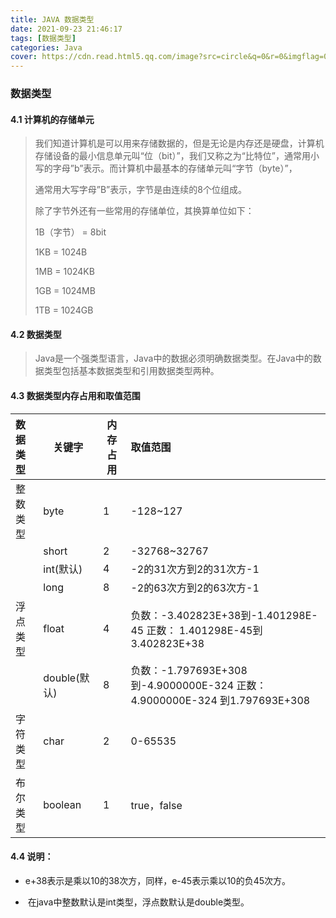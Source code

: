 ```yaml
---
title: JAVA 数据类型
date: 2021-09-23 21:46:17
tags: [数据类型]
categories: Java
cover: https://cdn.read.html5.qq.com/image?src=circle&q=0&r=0&imgflag=0&cdn_cache=1800&w=0&h=0&imageUrl=https://learnonly-7.oss-cn-qingdao.aliyuncs.com/2021-9-23/1.jpg
---
```


### 数据类型

#### 4.1  计算机的存储单元

> 我们知道计算机是可以用来存储数据的，但是无论是内存还是硬盘，计算机存储设备的最小信息单元叫“位（bit）”，我们又称之为“比特位”，通常用小写的字母”b”表示。而计算机中最基本的存储单元叫“字节（byte）”，
>
> 通常用大写字母”B”表示，字节是由连续的8个位组成。
>
> 除了字节外还有一些常用的存储单位，其换算单位如下：
>
> 1B（字节） = 8bit
>
> 1KB = 1024B
>
> 1MB = 1024KB
>
> 1GB = 1024MB
>
> 1TB = 1024GB

#### 4.2 数据类型

> Java是一个强类型语言，Java中的数据必须明确数据类型。在Java中的数据类型包括基本数据类型和引用数据类型两种。

#### 4.3 数据类型内存占用和取值范围

| 数据类型 | 关键字       | 内存占用 | 取值范围                                                     |
| :------- | ------------ | -------- | :----------------------------------------------------------- |
| 整数类型 | byte         | 1        | -128~127                                                     |
|          | short        | 2        | -32768~32767                                                 |
|          | int(默认)    | 4        | -2的31次方到2的31次方-1                                      |
|          | long         | 8        | -2的63次方到2的63次方-1                                      |
| 浮点类型 | float        | 4        | 负数：-3.402823E+38到-1.401298E-45                                                             正数：   1.401298E-45到3.402823E+38 |
|          | double(默认) | 8        | 负数：-1.797693E+308到-4.9000000E-324                                              正数：4.9000000E-324   到1.797693E+308 |
| 字符类型 | char         | 2        | 0-65535                                                      |
| 布尔类型 | boolean      | 1        | true，false                                                  |

#### 4.4 说明：

- ​	e+38表示是乘以10的38次方，同样，e-45表示乘以10的负45次方。

- ​	在java中整数默认是int类型，浮点数默认是double类型。
